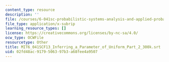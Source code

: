 ```yaml
---
content_type: resource
description: ''
file: /courses/6-041sc-probabilistic-systems-analysis-and-applied-probability-fall-2013/02fd48ac9179506397b3a68fee4a9507_MIT6_041SCF13_Inferring_a_Parameter_of_Uniform_Part_2_300k.vtt
file_type: application/x-subrip
learning_resource_types: []
license: https://creativecommons.org/licenses/by-nc-sa/4.0/
ocw_type: OCWFile
resourcetype: Other
title: MIT6_041SCF13_Inferring_a_Parameter_of_Uniform_Part_2_300k.srt
uid: 02fd48ac-9179-5063-97b3-a68fee4a9507
---
```

